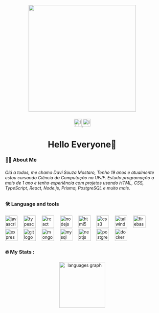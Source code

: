 <div align="center">
  <img  src="https://media1.giphy.com/media/v1.Y2lkPTc5MGI3NjExajE0MHJvOGJqYWVoYXY1MXp5dmxmN2Vvem1qa3Blc3RzcW4wazNmdyZlcD12MV9pbnRlcm5hbF9naWZfYnlfaWQmY3Q9Zw/78XCFBGOlS6keY1Bil/giphy.gif" height="350px" width="350px"  />
</div>

###

<div align="center">
  <a href="https://www.linkedin.com/in/davi-mostaro-05a569361/" target="_blank">
    <img src="https://img.shields.io/static/v1?message=LinkedIn&logo=linkedin&label=&color=0077B5&logoColor=white&labelColor=&style=for-the-badge" height="25em" alt="linkedin logo"  />
  </a>
  <a href="https://www.instagram.com/_davimostaro/">
    <img src="https://img.shields.io/static/v1?message=Instagram&logo=instagram&label=&color=E4405F&logoColor=white&labelColor=&style=for-the-badge" height="25em" alt="instagram logo"  />
  </a>
</div>

###

<h1 align="center">Hello Everyone👋</h1>

###

<h3 align="left">👩‍💻  About Me</h3>

###

<h6 align="left">Olá a todos, me chamo Davi Souza Mostaro, Tenho 19 anos e atualmente estou cursando Ciência da Computação na UFJF. Estudo programação a mais de 1 ano e tenho experiência com projetos usando HTML, CSS, TypeScript, React, Node.js, Prisma, PostgreSQL e muito mais.</h6>

###

<h3 align="left">🛠 Language and tools</h3>

###

<div align="left">
  <img src="https://cdn.jsdelivr.net/gh/devicons/devicon/icons/javascript/javascript-original.svg" height="40em" width="40em" alt="javascript logo"  />
  <img width="12em" />
  <img src="https://cdn.jsdelivr.net/gh/devicons/devicon/icons/typescript/typescript-original.svg" height="40em" width="40em" alt="typescript logo"  />
  <img width="12em" >
  <img src="https://cdn.jsdelivr.net/gh/devicons/devicon/icons/react/react-original.svg" height="40" width="40em" alt="react logo"  />
  <img width="12em" />
  <img src="https://cdn.jsdelivr.net/gh/devicons/devicon/icons/nodejs/nodejs-original.svg" height="40em" width="40em" alt="nodejs logo"  />
  <img width="12em" />
  <img src="https://cdn.jsdelivr.net/gh/devicons/devicon/icons/html5/html5-original.svg" height="40em" width="40em" alt="html5 logo"  />
  <img width="12em" />
  <img src="https://cdn.jsdelivr.net/gh/devicons/devicon/icons/css3/css3-original.svg" height="40em" width="40em" alt="css3 logo"  />
  <img width="12em" />
  <img src="https://cdn.jsdelivr.net/gh/devicons/devicon/icons/tailwindcss/tailwindcss-original.svg" height="40em" width="40em" alt="tailwindcss logo"  />
  <img width="12em" />
  <img src="https://cdn.jsdelivr.net/gh/devicons/devicon/icons/firebase/firebase-plain-wordmark.svg" height="40em" width="40em" alt="firebase logo"  />
  <img width="12em" />
  <img src="https://cdn.jsdelivr.net/gh/devicons/devicon/icons/express/express-original.svg" height="40em" width="40em" alt="express logo"  />
  <img width="12em" >
  <img src="https://cdn.jsdelivr.net/gh/devicons/devicon/icons/git/git-original.svg" height="40em" width="40em" alt="git logo"  />
  <img width="12em" />
  <img src="https://cdn.jsdelivr.net/gh/devicons/devicon/icons/mongodb/mongodb-original.svg" height="40em" width="40em" alt="mongodb logo"  />
  <img width="12em" />
  <img src="https://cdn.jsdelivr.net/gh/devicons/devicon/icons/mysql/mysql-original.svg" height="40em" width="40em" alt="mysql logo"  />
  <img width="12em" />
  <img src="https://cdn.jsdelivr.net/gh/devicons/devicon/icons/nextjs/nextjs-original.svg" height="40em" width="40em" alt="nextjs logo"  />
  <img width="12em" />
  <img src="https://cdn.jsdelivr.net/gh/devicons/devicon/icons/postgresql/postgresql-original.svg" height="40em" width="40em" alt="postgresql logo"  />
  <img width="12em" />
  <img src="https://cdn.jsdelivr.net/gh/devicons/devicon/icons/docker/docker-original.svg" height="40em" width="40em" alt="docker logo"  />
  <img width="12em" />

  
</div>

###

<h3 align="left">🔥   My Stats :</h3>

###

<div align="center">
  <img src="https://github-readme-stats.vercel.app/api/top-langs?username=DaviMostaro&locale=en&hide_title=false&layout=compact&card_width=320&langs_count=4&theme=highcontrast&hide_border=false&order=2" height="150em" alt="languages graph"  />
</div>

###
